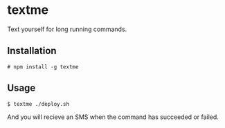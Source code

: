 # textme
Text yourself for long running commands.
## Installation
`# npm install -g textme`
## Usage
`$ textme ./deploy.sh`

And you will recieve an SMS when the command has succeeded or failed.
